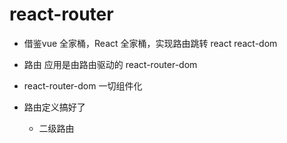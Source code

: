 # react-router

- 借鉴vue 全家桶，React 全家桶，实现路由跳转
  react
  react-dom
- 路由
  应用是由路由驱动的
  react-router-dom

- react-router-dom 一切组件化
- 路由定义搞好了
  <Route />
  - 二级路由
